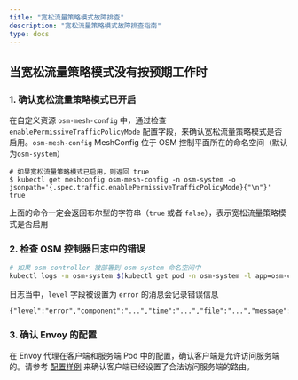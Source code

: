 ```yaml
---
title: "宽松流量策略模式故障排查"
description: "宽松流量策略模式故障排查指南"
type: docs
---
```


## 当宽松流量策略模式没有按预期工作时

### 1. 确认宽松流量策略模式已开启

在自定义资源 `osm-mesh-config` 中，通过检查 `enablePermissiveTrafficPolicyMode` 配置字段，来确认宽松流量策略模式是否启用。`osm-mesh-config` MeshConfig 位于 OSM 控制平面所在的命名空间（默认为`osm-system`）

```console
# 如果宽松流量策略模式已启用，则返回 true
$ kubectl get meshconfig osm-mesh-config -n osm-system -o jsonpath='{.spec.traffic.enablePermissiveTrafficPolicyMode}{"\n"}'
true
```

上面的命令一定会返回布尔型的字符串（`true` 或者 `false`），表示宽松流量策略模式是否启用

### 2. 检查 OSM 控制器日志中的错误

```bash
# 如果 osm-controller 被部署到 osm-system 命名空间中
kubectl logs -n osm-system $(kubectl get pod -n osm-system -l app=osm-controller -o jsonpath='{.items[0].metadata.name}')
```

日志当中，`level` 字段被设置为 `error` 的消息会记录错误信息
```console
{"level":"error","component":"...","time":"...","file":"...","message":"..."}
```

### 3. 确认 Envoy 的配置

在 Envoy 代理在客户端和服务端 Pod 中的配置，确认客户端是允许访问服务端的。请参考 [配置样例](../../../tasks/traffic_management/permissive_traffic_policy_mode#envoy-configurations) 来确认客户端已经设置了合法访问服务端的路由。
